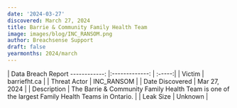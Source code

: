 ```yaml
---
date: '2024-03-27'
discovered: March 27, 2024
title: Barrie & Community Family Health Team
image: images/blog/INC_RANSOM.png
author: Breachsense Support
draft: false
yearmonths: 2024/march
---
```



| Data Breach Report
------------:     |:-------------:    | :-----:|
| Victim      | barriefht.ca      | 
| Threat Actor      | INC_RANSOM      | 
| Date Discovered      | Mar 27, 2024      | 
| Description      | The Barrie & Community Family Health Team is one of the largest Family Health Teams in Ontario.      | 
| Leak Size      | Unknown      | 

